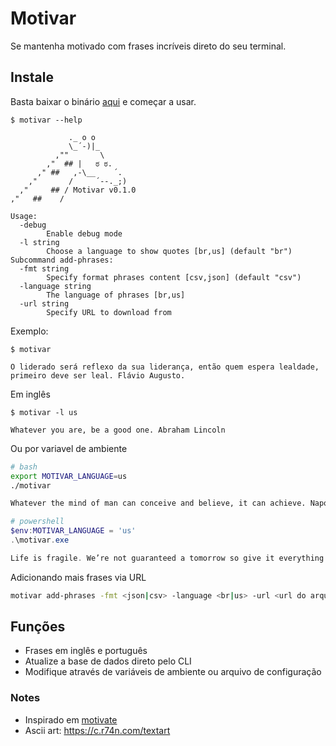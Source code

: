 # Motivar

Se mantenha motivado com frases incríveis direto do seu terminal.

## Instale

Basta baixar o binário [aqui](https://github.com/wvoliveira/motivar/releases/) e começar a usar.

```
$ motivar --help
```

```
             ._ o o
             \_´-)|_
          ,""       \
        ,"  ## |   ಠ ಠ.
      ," ##   ,-\__    ´.
    ,"       /     ´--._;)
  ,"     ## / Motivar v0.1.0
,"   ##    /

Usage:
  -debug
        Enable debug mode
  -l string
        Choose a language to show quotes [br,us] (default "br")
Subcommand add-phrases:
  -fmt string
        Specify format phrases content [csv,json] (default "csv")
  -language string
        The language of phrases [br,us]
  -url string
        Specify URL to download from
```

Exemplo: 
```
$ motivar
```

```
O liderado será reflexo da sua liderança, então quem espera lealdade, primeiro deve ser leal. Flávio Augusto.
```

Em inglês

```
$ motivar -l us
```

```
Whatever you are, be a good one. Abraham Lincoln
```

Ou por variavel de ambiente

```bash
# bash
export MOTIVAR_LANGUAGE=us
./motivar

Whatever the mind of man can conceive and believe, it can achieve. Napoleon Hill
```

```powershell
# powershell
$env:MOTIVAR_LANGUAGE = 'us'
.\motivar.exe

Life is fragile. We’re not guaranteed a tomorrow so give it everything you’ve got. Tim Cook
```

Adicionando mais frases via URL

```bash
motivar add-phrases -fmt <json|csv> -language <br|us> -url <url do arquivo>
```

## Funções

- Frases em inglês e português
- Atualize a base de dados direto pelo CLI
- Modifique através de variáveis de ambiente ou arquivo de configuração

### Notes

- Inspirado em [motivate](https://github.com/mubaris/motivate)
- Ascii art: <https://c.r74n.com/textart>
